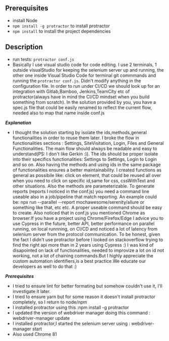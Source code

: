 ## Prerequisites
- install Node 
- `npm install -g protractor` to install protractor
- `npm install` to install the project dependencies

## Description
- run tests: `protractor conf.js`
- Basically I use visual studio code for code editing. I use 2 terminals, 1 outside visualStudio 
    for keeping the selenium server up and running, the other one inside Visual Studio Code for 
    terminal git commmands and running the `protractor conf.js`. Didn't modify anything in the 
    configuration file. In order to run under CI/CD we should look up for an integration with 
    Gitlab,Bamboo, Jenkins,TeamCity etc of protractor(always have in mind the CI/CD mindset when 
    you build something from scratch). In the solution provided by you, you have a spec.js file that could be easily renamed to reflect the current flow, needed also to map that name inside conf.js

 ***Explanation***
 - I thought the solution starting by isolate the ids,methods,general functionalities in order to reuse them later. I broke the flow in functionalities sections : Settings, SiteVisitation, Login, Files and General Functionalities. The main flow should always be readable and easy to understand(PS: I don't like Gerkin :)). The ids should be proper isolate into their specifics functionalities: Settings to Settings, Login to Login and so on. Also having the methods and  using ids in the same package of functionalities ensures a better maintainability. I created functions as general as possibile like: click on element, that could be reused all over when you need to click on specific id,same for css, cssWithText and other situations. Also the methods are parameterizable. To generate reports (reports I noticed in the conf.js) you need a command line useable also in a job/pipeline that match reporting. An example could be: npx run --parallel --report mochawesome/serenity/allure  or something like that, etc etc. A proper useable command should be easy to create. Also noticed that in conf.js you mentioned Chrome as browser.If you have a project using Chrome/Firefox/Edge I advice you to use Cypress in the future, better API, better performance on parallel running, on local runnning, on CI/CD and noticed a lot of latency from selenium server from the protocol communication. To be honest, given the fact I didn't use protractor before I looked on stackoverflow trying to find the right api more than in 2 years using Cypress :) I was kind of disapointed on lack of functionalities, needed to improvize a lot on id not working, not a lot of chaining commands.But I highly appreciate the custom automation identifiers,is a best practice.We educate our developers as well to do that :)

 ***Prerequisites***
 - I tried to ensure lint for better formating but somehow couldn't use it, I'll investigate it later.
 - I tried to ensure yarn but for some reason it doesn't install protractor completely, so I return to node/npm
 - I installed protractor using this :npm install -g protractor
 - I updated the version of webdriver manager doing this command : webdriver-manager update
 - I installed protractor,I started the selenium server using : webdriver-manager start
 - Also used Chrome 81